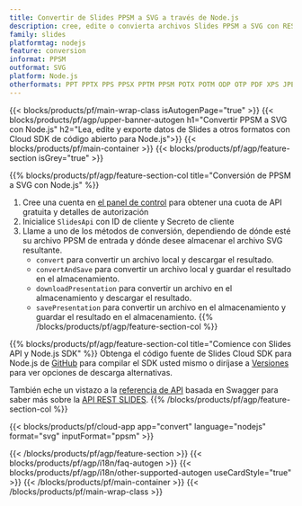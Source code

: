 ```yaml
---
title: Convertir de Slides PPSM a SVG a través de Node.js
description: cree, edite o convierta archivos Slides PPSM a SVG con REST API y Node.js SDK de código abierto
family: slides
platformtag: nodejs
feature: conversion
informat: PPSM
outformat: SVG
platform: Node.js
otherformats: PPT PPTX PPS PPSX PPTM PPSM POTX POTM ODP OTP PDF XPS JPEG PNG BMP TIFF HTML SWF HTML5 GIF XAML MPEG4
---
```


{{< blocks/products/pf/main-wrap-class isAutogenPage="true" >}}
{{< blocks/products/pf/agp/upper-banner-autogen h1="Convertir PPSM a SVG con Node.js" h2="Lea, edite y exporte datos de Slides a otros formatos con Cloud SDK de código abierto para Node.js">}}
{{< blocks/products/pf/main-container >}}
{{< blocks/products/pf/agp/feature-section isGrey="true" >}}

{{% blocks/products/pf/agp/feature-section-col title="Conversión de PPSM a SVG con Node.js" %}}
1. Cree una cuenta en <a href="https://dashboard.aspose.cloud/">el panel de control</a> para obtener una cuota de API gratuita y detalles de autorización
1. Inicialice ```SlidesApi``` con ID de cliente y Secreto de cliente
1. Llame a uno de los métodos de conversión, dependiendo de dónde esté su archivo PPSM de entrada y dónde desee almacenar el archivo SVG resultante.
    - ```convert``` para convertir un archivo local y descargar el resultado.
    - ```convertAndSave``` para convertir un archivo local y guardar el resultado en el almacenamiento.
    - ```downloadPresentation``` para convertir un archivo en el almacenamiento y descargar el resultado.
    - ```savePresentation``` para convertir un archivo en el almacenamiento y guardar el resultado en el almacenamiento.
{{% /blocks/products/pf/agp/feature-section-col %}}

{{% blocks/products/pf/agp/feature-section-col title="Comience con Slides API y Node.js SDK" %}}
Obtenga el código fuente de Slides Cloud SDK para Node.js de [GitHub](https://github.com/aspose-slides-cloud/aspose-slides-cloud-nodejs) para compilar el SDK usted mismo o diríjase a [Versiones](https://releases.aspose.cloud/) para ver opciones de descarga alternativas.

También eche un vistazo a la [referencia de API](https://apireference.aspose.cloud/slides/) basada en Swagger para saber más sobre la [API REST SLIDES](https://products.aspose.cloud/slides/curl/).
{{% /blocks/products/pf/agp/feature-section-col %}}

{{< blocks/products/pf/cloud-app app="convert" language="nodejs" format="svg" inputFormat="ppsm" >}}

{{< /blocks/products/pf/agp/feature-section >}}
{{< blocks/products/pf/agp/i18n/faq-autogen >}}
{{< blocks/products/pf/agp/i18n/other-supported-autogen useCardStyle="true" >}}
{{< /blocks/products/pf/main-container >}}
{{< /blocks/products/pf/main-wrap-class >}}